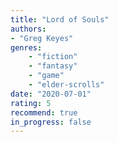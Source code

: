 ```yaml
---
title: "Lord of Souls"
authors: 
- "Greg Keyes"
genres:
    - "fiction"
    - "fantasy"
    - "game"
    - "elder-scrolls"
date: "2020-07-01"
rating: 5
recommend: true
in_progress: false
---
```

